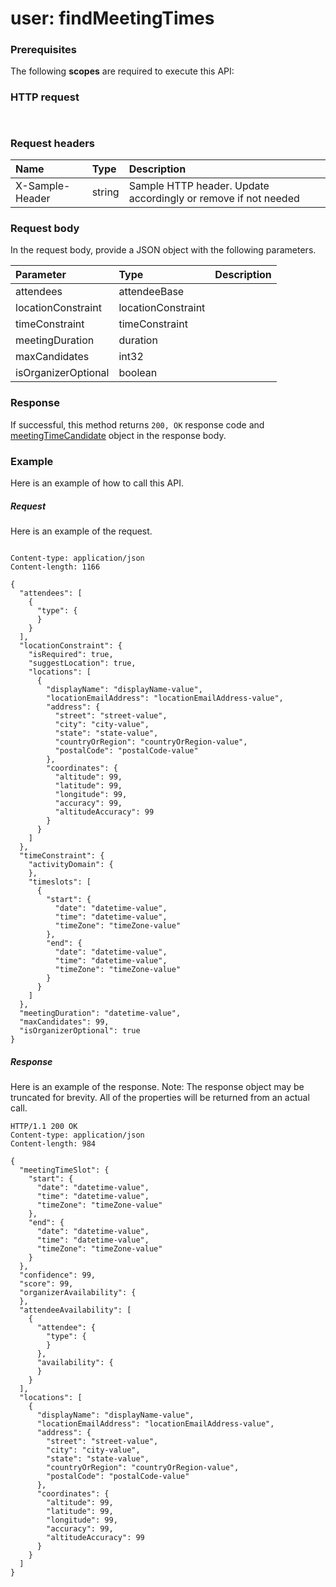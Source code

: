 # user: findMeetingTimes


### Prerequisites
The following **scopes** are required to execute this API: 
### HTTP request
<!-- { "blockType": "ignored" } -->
```http


```
### Request headers
| Name       | Type | Description|
|:---------------|:--------|:----------|
| X-Sample-Header  | string  | Sample HTTP header. Update accordingly or remove if not needed|

### Request body
In the request body, provide a JSON object with the following parameters.

| Parameter	   | Type	|Description|
|:---------------|:--------|:----------|
|attendees|attendeeBase||
|locationConstraint|locationConstraint||
|timeConstraint|timeConstraint||
|meetingDuration|duration||
|maxCandidates|int32||
|isOrganizerOptional|boolean||

### Response
If successful, this method returns `200, OK` response code and [meetingTimeCandidate](../resources/meetingtimecandidate.md) object in the response body.

### Example
Here is an example of how to call this API.
##### Request
Here is an example of the request.
<!-- {
  "blockType": "request",
  "name": "user_findmeetingtimes"
}-->
```http

Content-type: application/json
Content-length: 1166

{
  "attendees": [
    {
      "type": {
      }
    }
  ],
  "locationConstraint": {
    "isRequired": true,
    "suggestLocation": true,
    "locations": [
      {
        "displayName": "displayName-value",
        "locationEmailAddress": "locationEmailAddress-value",
        "address": {
          "street": "street-value",
          "city": "city-value",
          "state": "state-value",
          "countryOrRegion": "countryOrRegion-value",
          "postalCode": "postalCode-value"
        },
        "coordinates": {
          "altitude": 99,
          "latitude": 99,
          "longitude": 99,
          "accuracy": 99,
          "altitudeAccuracy": 99
        }
      }
    ]
  },
  "timeConstraint": {
    "activityDomain": {
    },
    "timeslots": [
      {
        "start": {
          "date": "datetime-value",
          "time": "datetime-value",
          "timeZone": "timeZone-value"
        },
        "end": {
          "date": "datetime-value",
          "time": "datetime-value",
          "timeZone": "timeZone-value"
        }
      }
    ]
  },
  "meetingDuration": "datetime-value",
  "maxCandidates": 99,
  "isOrganizerOptional": true
}
```

##### Response
Here is an example of the response. Note: The response object may be truncated for brevity. All of the properties will be returned from an actual call.
<!-- {
  "blockType": "response",
  "truncated": true,
  "@odata.type": "microsoft.graph.meetingtimecandidate"
} -->
```http
HTTP/1.1 200 OK
Content-type: application/json
Content-length: 984

{
  "meetingTimeSlot": {
    "start": {
      "date": "datetime-value",
      "time": "datetime-value",
      "timeZone": "timeZone-value"
    },
    "end": {
      "date": "datetime-value",
      "time": "datetime-value",
      "timeZone": "timeZone-value"
    }
  },
  "confidence": 99,
  "score": 99,
  "organizerAvailability": {
  },
  "attendeeAvailability": [
    {
      "attendee": {
        "type": {
        }
      },
      "availability": {
      }
    }
  ],
  "locations": [
    {
      "displayName": "displayName-value",
      "locationEmailAddress": "locationEmailAddress-value",
      "address": {
        "street": "street-value",
        "city": "city-value",
        "state": "state-value",
        "countryOrRegion": "countryOrRegion-value",
        "postalCode": "postalCode-value"
      },
      "coordinates": {
        "altitude": 99,
        "latitude": 99,
        "longitude": 99,
        "accuracy": 99,
        "altitudeAccuracy": 99
      }
    }
  ]
}
```

<!-- uuid: 8fcb5dbc-d5aa-4681-8e31-b001d5168d79
2015-10-25 14:57:30 UTC -->
<!-- {
  "type": "#page.annotation",
  "description": "user: findMeetingTimes",
  "keywords": "",
  "section": "documentation",
  "tocPath": ""
}-->